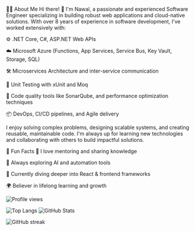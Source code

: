 👨‍💻 About Me
Hi there! 👋 I'm Nawal, a passionate and experienced Software Engineer specializing in building robust web applications and cloud-native solutions. With over 8 years of experience in software development, I've worked extensively with:

⚙️ .NET Core, C#, ASP.NET Web APIs

☁️ Microsoft Azure (Functions, App Services, Service Bus, Key Vault, Storage, SQL)

🛠️ Microservices Architecture and inter-service communication

🧪 Unit Testing with xUnit and Moq

🧹 Code quality tools like SonarQube, and performance optimization techniques

📦 DevOps, CI/CD pipelines, and Agile delivery

I enjoy solving complex problems, designing scalable systems, and creating reusable, maintainable code. I'm always up for learning new technologies and collaborating with others to build impactful solutions.

🚀 Fun Facts
💬 I love mentoring and sharing knowledge

🧠 Always exploring AI and automation tools

🎯 Currently diving deeper into React & frontend frameworks

🌍 Believer in lifelong learning and growth

![Profile views](https://komarev.com/ghpvc/?username=thenawalsharma&color=blue)

![Top Langs](https://github-readme-stats.vercel.app/api/top-langs/?username=thenawalsharma&layout=compact) ![GitHub Stats](https://github-readme-stats.vercel.app/api?username=thenawalsharma&show_icons=true&theme=default)

![GitHub streak](https://streak-stats.demolab.com?user=thenawalsharma&theme=default)


